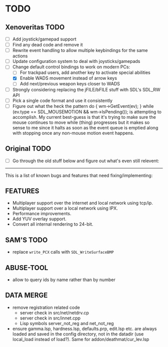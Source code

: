 # TODO

## Xenoveritas TODO

- [ ] Add joystick/gamepad support
- [ ] Find any dead code and remove it
- [ ] Rewrite event handling to allow multiple keybindings for the same actions
- [ ] Update configuration system to deal with joysticks/gamepads
- [ ] Change default control bindings to work on modern PCs:
   - [ ] For trackpad users, add another key to activate special abilities
   - [x] Enable WADS movement instead of arrow keys
   - [ ] Add next/previous weapon keys closer to WADS
- [ ] Strongly considering replacing the jFILE/bFILE stuff with SDL's SDL_RW API
- [ ] Pick a single code format and use it consistently
- [ ] Figure out what the heck the pattern
      do { wm->GetEvent(ev); } while (ev.type == SDL_MOUSEMOTION && wm->IsPending());
  is attempting to accomplish. My current best-guess is that it's trying to
  make sure the mouse continues to move while (thing) progresses but it makes
  so sense to me since it halts as soon as the event queue is emptied along with
  stopping once any non-mouse motion event happens.

## Original TODO

- [ ] Go through the old stuff below and figure out what's even still relevent:

----

This is a list of known bugs and features that need fixing/implementing:

FEATURES
--------
- Multiplayer support over the internet and local network using tcp/ip.
- Multiplayer support over a local network using IPX.
- Performance improvements.
- Add YUV overlay support.
- Convert all internal rendering to 24-bit.

SAM'S TODO
----------
 - replace `write_PCX` calls with `SDL_WriteSurfaceBMP`

ABUSE-TOOL
----------
 - allow to query ids by name rather than by number

DATA MERGE
----------
 - remove registration related code
   - server check in src/net/netdrv.cp
   - server check in src/innet.cpp
   - Lisp symbols server_not_reg and net_not_reg
 - ensure gamma.lsp, hardness.lsp, defaults.prp, edit.lsp etc. are always
   loaded and saved in the config directory, not in the datadir (use
   local_load instead of load?). Same for addon/deathmat/cur_lev.lsp
